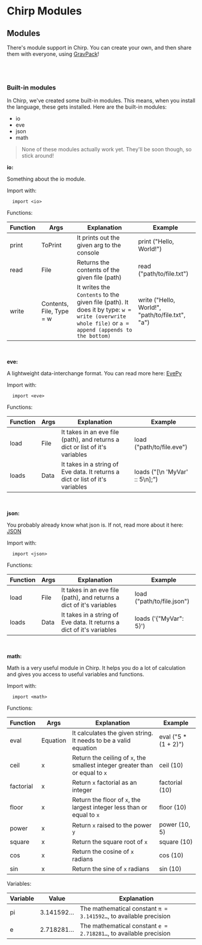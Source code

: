 # Chirp Modules
## Modules

There's module support in Chirp. You can create your own, and then share them with everyone, using [GravPack](https://github.com/Dmunch04/GravPack)!

<br><br>

### Built-in modules

In Chirp, we've created some built-in modules. This means, when you install the language, these gets installed. Here are the built-in modules:
- io
- eve
- json
- math

> None of these modules actually work yet. They'll be soon though, so stick around!

**io:**

Something about the io module.

Import with:
```chirp
  import <io>
```

Functions:

| Function | Args | Explanation | Example |
| --- | --- | --- | --- |
| print | ToPrint | It prints out the given arg to the console | print ("Hello, World!") |
| read | File | Returns the contents of the given file (path) | read ("path/to/file.txt") |
| write | Contents, File, Type = w | It writes the `Contents` to the given file (path). It does it by type: `w = write (overwrite whole file)` or `a = append (appends to the bottom)` | write ("Hello, World!", "path/to/file.txt", "a") |

<br>

**eve:**

A lightweight data-interchange format. You can read more here: [EvePy](https://github.com/Dmunch04/EVEPY)

Import with:
```chirp
  import <eve>
```

Functions:

| Function | Args | Explanation | Example |
| --- | --- | --- | --- |
| load | File | It takes in an eve file (path), and returns a dict or list of it's variables | load ("path/to/file.eve") |
| loads | Data | It takes in a string of Eve data. It returns a dict or list of it's variables | loads ("[\n  'MyVar' :: 5\n];") |

<br>

**json:**

You probably already know what json is. If not, read more about it here: [JSON](https://www.json.org/)

Import with:
```chirp
  import <json>
```

Functions:

| Function | Args | Explanation | Example |
| --- | --- | --- | --- |
| load | File | It takes in an eve file (path), and returns a dict of it's variables | load ("path/to/file.json") |
| loads | Data | It takes in a string of Eve data. It returns a dict of it's variables | loads ('{"MyVar": 5}') |

<br>

**math:**

Math is a very useful module in Chirp. It helps you do a lot of calculation and gives you access to useful variables and functions.

Import with:
```chirp
  import <math>
```

Functions:

| Function | Args | Explanation | Example |
| --- | --- | --- | --- |
| eval | Equation | It calculates the given string. It needs to be a valid equation | eval ("5 * (1 + 2)") |
| ceil | x | Return the ceiling of `x`, the smallest integer greater than or equal to `x` | ceil (10) |
| factorial | x | Return `x` factorial as an integer | factorial (10) |
| floor | x | Return the floor of `x`, the largest integer less than or equal to `x` | floor (10) |
| power | x | Return `x` raised to the power `y` | power (10, 5) |
| square | x | Return the square root of `x` | square (10) |
| cos | x | Return the cosine of `x` radians | cos (10) |
| sin | x | Return the sine of `x` radians | sin (10) |

Variables:

| Variable | Value | Explanation |
| --- | --- | --- |
| pi | 3.141592… | The mathematical constant `π = 3.141592…`, to available precision | square (10) |
| e | 2.718281… | The mathematical constant `e = 2.718281…`, to available precision | square (10) |

